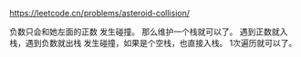 https://leetcode.cn/problems/asteroid-collision/

负数只会和她左面的正数 发生碰撞。
那么维护一个栈就可以了。
遇到正数就入栈，遇到负数就出栈 发生碰撞，如果是个空栈，也直接入栈。
1次遍历就可以了。